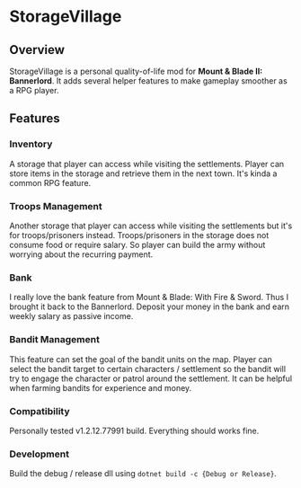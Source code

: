 # StorageVillage

## Overview

StorageVillage is a personal quality-of-life mod for **Mount & Blade II: Bannerlord**. It adds several helper features to make gameplay smoother as a RPG player.

## Features

### Inventory

A storage that player can access while visiting the settlements. Player can store items in the storage and retrieve them in the next town. It's kinda a common RPG feature.

### Troops Management

Another storage that player can access while visiting the settlements but it's for troops/prisoners instead. Troops/prisoners in the storage does not consume food or require salary. So player can build the army without worrying about the recurring payment.

### Bank

I really love the bank feature from Mount & Blade: With Fire & Sword. Thus I brought it back to the Bannerlord. Deposit your money in the bank and earn weekly salary as passive income.

### Bandit Management

This feature can set the goal of the bandit units on the map. Player can select the bandit target to certain characters / settlement so the bandit will try to engage the character or patrol around the settlement. It can be helpful when farming bandits for experience and money.

### Compatibility

Personally tested v1.2.12.77991 build. Everything should works fine.

### Development

Build the debug / release dll using `dotnet build -c {Debug or Release}`.
